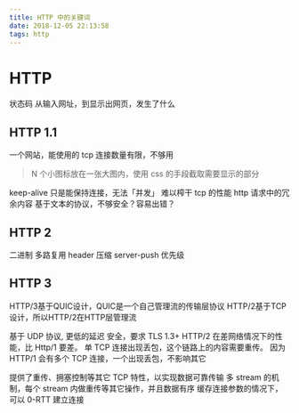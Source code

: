 ```yaml
---
title: HTTP 中的关键词
date: 2018-12-05 22:13:58
tags: http
---
```

# HTTP
状态码
从输入网址，到显示出网页，发生了什么

## HTTP 1.1
一个网站，能使用的 tcp 连接数量有限，不够用
 > N 个小图标放在一张大图内，使用 css 的手段截取需要显示的部分
 
keep-alive 只是能保持连接，无法「并发」
难以榨干 tcp 的性能
http 请求中的冗余内容
基于文本的协议，不够安全？容易出错？

## HTTP 2
二进制
多路复用
header 压缩
server-push
优先级

## HTTP 3
HTTP/3基于QUIC设计，QUIC是一个自己管理流的传输层协议
HTTP/2基于TCP设计，所以HTTP/2在HTTP层管理流

基于 UDP 协议, 更低的延迟
安全，要求 TLS 1.3+
HTTP/2 在差网络情况下的性能，比 Http/1 要差。
    单 TCP 连接出现丢包，这个链路上的内容需要重传。
    因为 HTTP/1 会有多个 TCP 连接，一个出现丢包，不影响其它
    
提供了重传、拥塞控制等其它 TCP 特性，以实现数据可靠传输
多 stream 的机制，每个 stream 内做重传等其它操作，并且数据有序
缓存连接参数的情况下，可以 0-RTT 建立连接
    